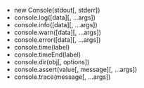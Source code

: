 -   new Console(stdout[, stderr])
-   console.log([data][, ...args])
-   console.info([data][, ...args])
-   console.warn([data][, ...args])
-   console.error([data][, ...args])
-   console.time(label)
-   console.timeEnd(label)
-   console.dir(obj[, options])
-   console.assert(value[, message][, ...args])
-   console.trace(message[, ...args])
